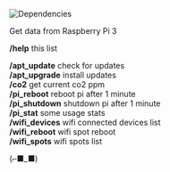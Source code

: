 ![Dependencies](https://david-dm.org/k03mad/raspi-tlgrm-bot.svg)

Get data from Raspberry Pi 3

**/help** this list  
  
**/apt_update** check for updates  
**/apt_upgrade** install updates  
**/co2** get current co2 ppm  
**/pi_reboot** reboot pi after 1 minute  
**/pi_shutdown** shutdown pi after 1 minute  
**/pi_stat** some usage stats  
**/wifi_devices** wifi connected devices list  
**/wifi_reboot** wifi spot reboot  
**/wifi_spots** wifi spots list

(⌐■_■)